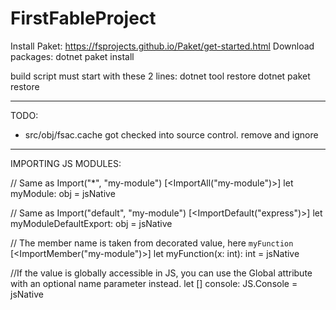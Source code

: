 # FirstFableProject

Install Paket: https://fsprojects.github.io/Paket/get-started.html
Download packages: dotnet paket install

build script must start with these 2 lines:
dotnet tool restore
dotnet paket restore

__________________________________________________
TODO:
  * src/obj/fsac.cache got checked into source control. remove and ignore

__________________________________________________
IMPORTING JS MODULES:

// Same as Import("*", "my-module")
[<ImportAll("my-module")>]
let myModule: obj = jsNative

// Same as Import("default", "my-module")
[<ImportDefault("express")>]
let myModuleDefaultExport: obj = jsNative

// The member name is taken from decorated value, here `myFunction`
[<ImportMember("my-module")>]
let myFunction(x: int): int = jsNative

//If the value is globally accessible in JS, you can use the Global attribute with an optional name parameter instead.
 let [<Global>] console: JS.Console = jsNative